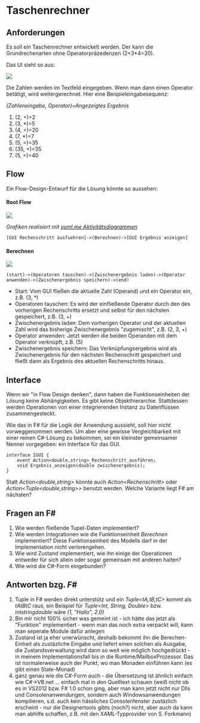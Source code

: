 # Taschenrechner
## Anforderungen
Es soll ein Taschenrechner entwickelt werden. Der kann die Grundrechenarten ohne Operatorpräzedenzen (2+3*4=20).

Das UI sieht so aus:

![](https://raw.github.com/ralfw/fsharp_retreat/master/beispiele/taschenrechner/doc/gui%20skizze.png)

Die Zahlen werden im Textfeld eingegeben. Wenn man dann einen Operator betätigt, wird weitergerechnet. Hier eine Beispieleingabesequenz:

_(Zahleneingabe, Operator)=Angezeigtes Ergebnis_

1. (2, +)=2
1. (3, *)=5
1. (4, =)=20
1. (7, *)=7
1. (5, =)=35
1. (35, +)=35
1. (5, =)=40

## Flow
Ein Flow-Design-Entwurf für die Lösung könnte so aussehen:

#### Root Flow

![](http://yuml.me/9bfaf8da)

_Grafiken realisiert mit [yuml.me Aktivitätsdiagrammen](http://yuml.me/diagram/scruffy/activity/draw)_

	[GUI Rechenschritt ausfuehren]->(Berechnen)->[GUI Ergebnis anzeigen]

#### Berechnen
![](http://yuml.me/400f8564)

	(start)->(Operatoren tauschen)->(Zwischenergebnis laden)->(Operator anwenden)->(Zwischenergebnis speichern)->(end)

* Start: Vom GUI fließen die aktuelle Zahl (Operand) und ein Operator ein, z.B. (3, *)
* Operatoren tauschen: Es wird der einfließende Operator durch den des vorherigen Rechenschritts ersetzt und selbst für den nächsten gespeichert, z.B. (3, +)
* Zwischenergebnis laden: Dem vorherigen Operator und der aktuellen Zahl wird das bisherige Zwischenergebnis "zugemischt", z.B. (2, 3, +)
* Operator anwenden: Jetzt werden die beiden Operanden mit dem Operator verknüpft, z.B. (5)
* Zwischenergebnis speichern: Das Verknüpfungsergebnis wird als Zwischenergebnis für den nächsten Rechenschritt gespeichert und fließt dann als Ergebnis des aktuellen Rechenschritts hinaus.

## Interface
Wenn wir "in Flow Design denken", dann haben die Funktionseinheiten der Lösung keine Abhängigkeiten. Es gibt keine Objekthierarchie. Stattdessen werden Operationen von einer integrierenden Instanz zu Datenflüssen zusammengesteckt.

Wie das in F# für die Logik der Anwendung aussieht, soll hier nicht vorweggenommen werden. Um aber eine gewisse Vergleichbarkeit mit einer reinen C#-Lösung zu bekommen, sei ein kleinster gemeinsamer Nenner vorgegeben: ein Interface für das GUI.

	interface IGUI {
		event Action<double,string> Rechenschritt_ausführen;
		void Ergebnis_anzeigen(double zwischenergebnis);
	}

Statt _Action<double,string>_ könnte auch _Action&lt;Rechenschritt>_ oder _Action<Tuple<double,string>>_ benutzt werden. Welche Variante liegt F# am nächsten?

## Fragen an F# 
1. Wie werden fließende Tupel-Daten implementiert?
1. Wie werden Integrationen wie die Funktionseinheit _Berechnen_ implementiert? Diese Funktionseinheit des Modells darf in der Implementation nicht verlorengehen.
1. Wie wird Zustand implementiert, wie ihn einige der Operationen entweder für sich allein oder sogar gemeinsam mit anderen halten?
1. Wie wird die C#-Form eingebunden?

## Antworten bzg. _F#_
1. Tuple in F# werden direkt unterstütz und ein _Tuple<tA,tB,tC>_ kommt als _tA*tB*tC_ raus, ein Beispiel für _Tuple<Int, String, Double>_ bzw. _int*string*double_ wäre _(1, "Hallo", 2.0)_
1. Bin mir nicht 100% sicher was gemeint ist - ich hätte das jetzt als "Funktion" implementiert - wenn man das noch extra verpackt will, kann man seperate Module dafür anlegen
1. Zustand ist ja eher unerwünscht, deshalb bekommt ihn die Berechen-Einheit als zustäzliche Eingabe und liefert einen solchen als Ausgabe, die Zustandsverwaltung wird dann so weit wie möglich hochgedrückt - in meinem Implementationsfall bis in die Runtime/MailboxProzessor. Das ist normalerweise auch der Punkt, wo man Monaden einführen kann (es gibt einen State-Monad)
1. ganz genau wie die C#-Form auch - die Übersetzung ist ähnlich einfach wie C#->VB.net ... einfach mal in den Quelltext schauen (weiß nicht ob es in VS2012 bzw. F# 1.0 schon ging, aber man kann jetzt nicht nur Dlls und Consolenanwendungen, sondern auch Windowsanwendungen kompilieren, s.d. auch kein hässliches Consolenfenster zustäzlich erscheint - nur die Designertools gibts (noch?) nicht, aber auch da kann man abhilfe schaffen, z.B. mit den XAML-Typprovider von S. Forkmann) 


